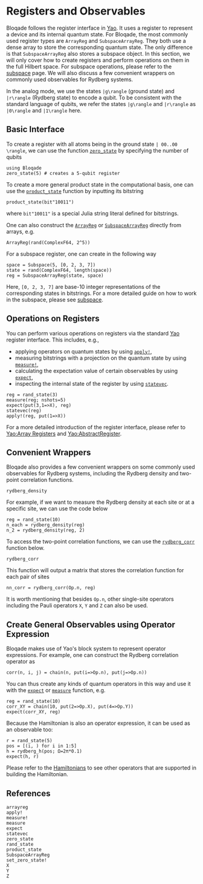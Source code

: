 # Registers and Observables

Bloqade follows the register interface in [Yao](https://yaoquantum.org). It uses a register to 
represent a device and its internal quantum state.
For Bloqade, the most commonly used register types are `ArrayReg`
and `SubspaceArrayReg`. They both use a dense array to store
the corresponding quantum state. The only difference is that `SubspaceArrayReg` also stores
a subspace object. In this section, we will only cover how to create registers and perform operations on them in the full Hilbert space. For subspace operations, please refer to the [subspace](@ref) page. We will also discuss a few convenient wrappers on commonly used observables for Rydberg systems. 

In the analog mode, we use the states ``|g\rangle`` (ground state) and ``|r\rangle`` (Rydberg state) to encode a qubit. To be consistent with the standard language of qubits, we refer the states ``|g\rangle`` and ``|r\rangle`` as ``|0\rangle`` and ``|1\rangle`` here.

## Basic Interface

To create a register with all atoms being in the ground state ``| 00..00 \rangle``, we can use 
the function [`zero_state`](@ref) by specifying the number of qubits

```@repl registers
using Bloqade
zero_state(5) # creates a 5-qubit register
```

To create a more general product state in the computational basis, one can use the [`product_state`](@ref) function by inputting its bitstring

```@repl registers
product_state(bit"10011")
```
where `bit"10011"` is a special Julia string literal defined for bitstrings.

One can also construct the [`ArrayReg`](@ref) or [`SubspaceArrayReg`](@ref) directly from arrays, e.g.

```@repl registers
ArrayReg(rand(ComplexF64, 2^5))
```

For a subspace register, one can create in the following way

```@repl registers
space = Subspace(5, [0, 2, 3, 7])
state = rand(ComplexF64, length(space))
reg = SubspaceArrayReg(state, space)
```

Here, ``[0, 2, 3, 7]`` are base-10 integer representations of the corresponding states in bitstrings.
For a more detailed guide on how to work in the subspace, please see
[subspace](@ref).

## Operations on Registers
You can perform various operations on registers via the standard [Yao](https://yaoquantum.org)
register interface.
This includes, e.g., 
- applying operators on quantum 
    states by using [`apply!`](@ref), 
- measuring bitstrings with a 
    projection on the quantum state by using [`measure!`](@ref), 
- calculating the expectation value of certain observables by      using [`expect`](@ref),
- inspecting the internal state of the register by using [`statevec`](@ref).

```@repl registers
reg = rand_state(3)
measure(reg; nshots=5)
expect(put(3,1=>X), reg)
statevec(reg)
apply!(reg, put(1=>X))
```

For a more detailed introduction of the register interface, please
refer to [Yao:Array Registers](https://docs.yaoquantum.org/dev/man/array_registers.html) and [Yao:AbstractRegister](https://docs.yaoquantum.org/dev/man/registers.html).


## Convenient Wrappers

Bloqade also provides a few convenient wrappers on some commonly used observables for Rydberg systems, including the Rydberg density and two-point correlation functions. 

```@docs
rydberg_density
```
For example, if we want to measure the Rydberg density at each site or at a specific site, we can use the code below

```@repl registers
reg = rand_state(10)
n_each = rydberg_density(reg)
n_2 = rydberg_density(reg, 2)
```
To access the two-point correlation functions, we can use the [`rydberg_corr`](@ref) function below. 

```@docs
rydberg_corr
```

This function will output a matrix that stores the correlation function for each pair of sites 

```@repl registers
nn_corr = rydberg_corr(Op.n, reg)
```

It is worth mentioning that besides `Op.n`, other single-site operators including the Pauli operators `X`, `Y` and `Z` can also be used. 


## Create General Observables using Operator Expression

Bloqade makes use of Yao's block system to represent
operator expressions. 
For example, one can construct the Rydberg
correlation operator as

```@repl registers
corr(n, i, j) = chain(n, put(i=>Op.n), put(j=>Op.n))
```

You can thus create any kinds of quantum operators in this way
and use it with the [`expect`](@ref) or [`measure`](@ref)
function, e.g. 

```@repl registers
reg = rand_state(10)
corr_XY = chain(10, put(2=>Op.X), put(4=>Op.Y))
expect(corr_XY, reg) 
```

Because the Hamiltonian is also an operator expression,
it can be used as an observable too:

```@repl registers
r = rand_state(5)
pos = [(i, ) for i in 1:5]
h = rydberg_h(pos; Ω=2π*0.1)
expect(h, r)
```

Please refer to the [Hamiltonians](@ref) to see other operators that are supported in building the Hamiltonian.



## References

```@docs
arrayreg
apply!
measure!
measure
expect
statevec
zero_state
rand_state
product_state
SubspaceArrayReg
set_zero_state!
X
Y
Z

```
